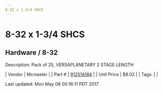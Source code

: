 ```yaml
---
8-32 x 1-3/4 SHCS
---
```

# 8-32 x 1-3/4 SHCS
## Hardware / 8-32
Description: 	Pack of 25, VERSAPLANETARY 2 STAGE LENGTH 

| Vendor | Mcmaster | 
| Part # | [91251A184](https://www.mcmaster.com/#91251A184) | 
| Unit Price | $8.02 | 
| Tags: |  | 

Last updated: Mon May 08 00:16:11 PDT 2017